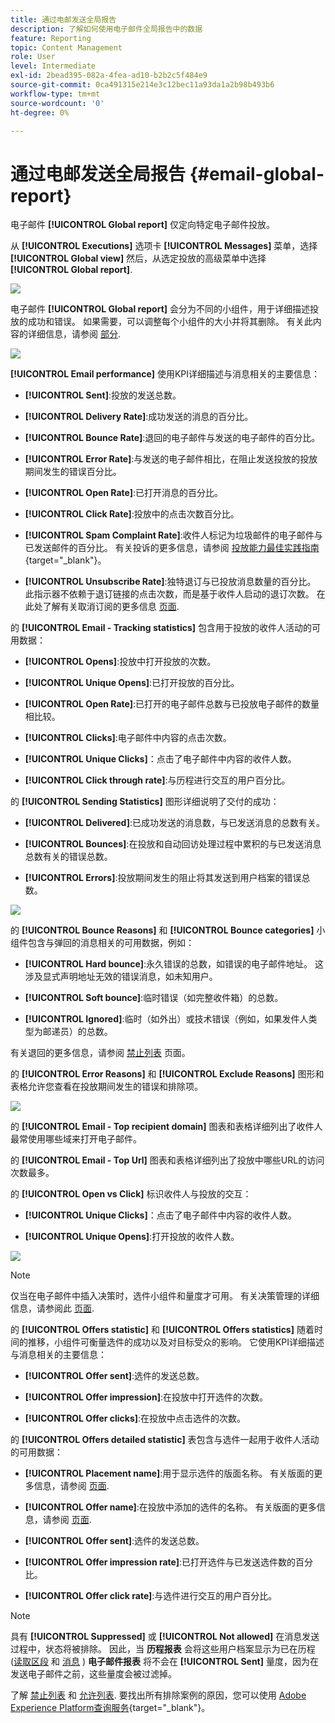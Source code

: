 ```yaml
---
title: 通过电邮发送全局报告
description: 了解如何使用电子邮件全局报告中的数据
feature: Reporting
topic: Content Management
role: User
level: Intermediate
exl-id: 2bead395-082a-4fea-ad10-b2b2c5f484e9
source-git-commit: 0ca491315e214e3c12bec11a93da1a2b98b493b6
workflow-type: tm+mt
source-wordcount: '0'
ht-degree: 0%

---
```


# 通过电邮发送全局报告 {#email-global-report}

电子邮件 **[!UICONTROL Global report]** 仅定向特定电子邮件投放。

从 **[!UICONTROL Executions]** 选项卡 **[!UICONTROL Messages]** 菜单，选择 **[!UICONTROL Global view]** 然后，从选定投放的高级菜单中选择 **[!UICONTROL Global report]**.

![](assets/global_report_3.png)

电子邮件 **[!UICONTROL Global report]** 会分为不同的小组件，用于详细描述投放的成功和错误。 如果需要，可以调整每个小组件的大小并将其删除。 有关此内容的详细信息，请参阅 [部分](global-report.md#modify-dashboard).

![](assets/global_report_4.png)

**[!UICONTROL Email performance]** 使用KPI详细描述与消息相关的主要信息：

* **[!UICONTROL Sent]**:投放的发送总数。

* **[!UICONTROL Delivery Rate]**:成功发送的消息的百分比。

* **[!UICONTROL Bounce Rate]**:退回的电子邮件与发送的电子邮件的百分比。

* **[!UICONTROL Error Rate]**:与发送的电子邮件相比，在阻止发送投放的投放期间发生的错误百分比。

* **[!UICONTROL Open Rate]**:已打开消息的百分比。

* **[!UICONTROL Click Rate]**:投放中的点击次数百分比。

* **[!UICONTROL Spam Complaint Rate]**:收件人标记为垃圾邮件的电子邮件与已发送邮件的百分比。 有关投诉的更多信息，请参阅 [投放能力最佳实践指南](https://experienceleague.adobe.com/docs/deliverability-learn/deliverability-best-practice-guide/metrics-for-deliverability/complaints.html#metrics-for-deliverability){target=&quot;_blank&quot;}。

* **[!UICONTROL Unsubscribe Rate]**:独特退订与已投放消息数量的百分比。 此指示器不依赖于退订链接的点击次数，而是基于收件人启动的退订次数。 在此处了解有关取消订阅的更多信息 [页面](../messages/consent.md).

的 **[!UICONTROL Email - Tracking statistics]** 包含用于投放的收件人活动的可用数据：

* **[!UICONTROL Opens]**:投放中打开投放的次数。

* **[!UICONTROL Unique Opens]**:已打开投放的百分比。

* **[!UICONTROL Open Rate]**:已打开的电子邮件总数与已投放电子邮件的数量相比较。

* **[!UICONTROL Clicks]**:电子邮件中内容的点击次数。

* **[!UICONTROL Unique Clicks]**：点击了电子邮件中内容的收件人数。

* **[!UICONTROL Click through rate]**:与历程进行交互的用户百分比。

的 **[!UICONTROL Sending Statistics]** 图形详细说明了交付的成功：

* **[!UICONTROL Delivered]**:已成功发送的消息数，与已发送消息的总数有关。

* **[!UICONTROL Bounces]**:在投放和自动回访处理过程中累积的与已发送消息总数有关的错误总数。

* **[!UICONTROL Errors]**:投放期间发生的阻止将其发送到用户档案的错误总数。

![](assets/global_report_5.png)

的 **[!UICONTROL Bounce Reasons]** 和 **[!UICONTROL Bounce categories]** 小组件包含与弹回的消息相关的可用数据，例如：

* **[!UICONTROL Hard bounce]**:永久错误的总数，如错误的电子邮件地址。 这涉及显式声明地址无效的错误消息，如未知用户。

* **[!UICONTROL Soft bounce]**:临时错误（如完整收件箱）的总数。

* **[!UICONTROL Ignored]**:临时（如外出）或技术错误（例如，如果发件人类型为邮递员）的总数。

有关退回的更多信息，请参阅 [禁止列表](../reports/suppression-list.md) 页面。

的 **[!UICONTROL Error Reasons]** 和 **[!UICONTROL Exclude Reasons]** 图形和表格允许您查看在投放期间发生的错误和排除项。

![](assets/global_report_6.png)

的 **[!UICONTROL Email - Top recipient domain]** 图表和表格详细列出了收件人最常使用哪些域来打开电子邮件。

的 **[!UICONTROL Email - Top Url]** 图表和表格详细列出了投放中哪些URL的访问次数最多。

的 **[!UICONTROL Open vs Click]** 标识收件人与投放的交互：

* **[!UICONTROL Unique Clicks]**：点击了电子邮件中内容的收件人数。

* **[!UICONTROL Unique Opens]**:打开投放的收件人数。

![](assets/global_report_20.png)

>[!NOTE]
>
>仅当在电子邮件中插入决策时，选件小组件和量度才可用。 有关决策管理的详细信息，请参阅此 [页面](../offers/get-started/starting-offer-decisioning.md).

的 **[!UICONTROL Offers statistic]** 和 **[!UICONTROL Offers statistics]** 随着时间的推移，小组件可衡量选件的成功以及对目标受众的影响。 它使用KPI详细描述与消息相关的主要信息：

* **[!UICONTROL Offer sent]**:选件的发送总数。

* **[!UICONTROL Offer impression]**:在投放中打开选件的次数。

* **[!UICONTROL Offer clicks]**:在投放中点击选件的次数。

的 **[!UICONTROL Offers detailed statistic]** 表包含与选件一起用于收件人活动的可用数据：

* **[!UICONTROL Placement name]**:用于显示选件的版面名称。 有关版面的更多信息，请参阅 [页面](../offers/offer-library/creating-placements.md).

* **[!UICONTROL Offer name]**:在投放中添加的选件的名称。 有关版面的更多信息，请参阅 [页面](../offers/offer-library/creating-personalized-offers.md).

* **[!UICONTROL Offer sent]**:选件的发送总数。

* **[!UICONTROL Offer impression rate]**:已打开选件与已发送选件数的百分比。

* **[!UICONTROL Offer click rate]**:与选件进行交互的用户百分比。

>[!NOTE]
>
>具有 **[!UICONTROL Suppressed]** 或 **[!UICONTROL Not allowed]** 在消息发送过程中，状态将被排除。 因此，当 **历程报表** 会将这些用户档案显示为已在历程([读取区段](../building-journeys/read-segment.md) 和 [消息](../building-journeys/journeys-message.md) ) **电子邮件报表** 将不会在 **[!UICONTROL Sent]** 量度，因为在发送电子邮件之前，这些量度会被过滤掉。
>
>了解 [禁止列表](suppression-list.md) 和 [允许列表](../configuration/allow-list.md). 要找出所有排除案例的原因，您可以使用 [Adobe Experience Platform查询服务](https://experienceleague.adobe.com/docs/experience-platform/query/api/getting-started.html){target=&quot;_blank&quot;}。
